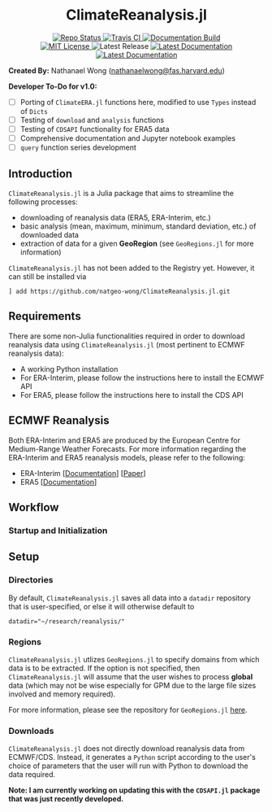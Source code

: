 # **<div align="center">ClimateReanalysis.jl</div>**

<p align="center">
  <a href="https://www.repostatus.org/#active">
    <img alt="Repo Status" src="https://www.repostatus.org/badges/latest/active.svg?style=flat-square" />
  </a>
  <a href="https://travis-ci.com/github/natgeo-wong/ClimateReanalysis.jl">
    <img alt="Travis CI" src="https://travis-ci.com/natgeo-wong/ClimateReanalysis.jl.svg?branch=master&style=flat-square">
  </a>
  <a href="https://github.com/natgeo-wong/ClimateReanalysis.jl/actions?query=workflow%3ADocumentation">
    <img alt="Documentation Build" src="https://github.com/natgeo-wong/ClimateReanalysis.jl/workflows/Documentation/badge.svg">
  </a>
  <br>
  <a href="https://mit-license.org">
    <img alt="MIT License" src="https://img.shields.io/badge/License-MIT-blue.svg?style=flat-square">
  </a>
  <img alt="Latest Release" src="https://img.shields.io/github/v/release/natgeo-wong/ClimateReanalysis.jl">
  <a href="https://natgeo-wong.github.io/ClimateReanalysis.jl/stable/">
    <img alt="Latest Documentation" src="https://img.shields.io/badge/docs-stable-blue.svg?style=flat-square">
  </a>
  <a href="https://natgeo-wong.github.io/ClimateReanalysis.jl/dev/">
    <img alt="Latest Documentation" src="https://img.shields.io/badge/docs-latest-blue.svg?style=flat-square">
  </a>
</p>

**Created By:** Nathanael Wong (nathanaelwong@fas.harvard.edu)

**Developer To-Do for v1.0:**
* [ ] Porting of `ClimateERA.jl` functions here, modified to use `Types` instead of `Dicts`
* [ ] Testing of `download` and `analysis` functions
* [ ] Testing of `CDSAPI` functionality for ERA5 data
* [ ] Comprehensive documentation and Jupyter notebook examples
* [ ] `query` function series development

## Introduction

`ClimateReanalysis.jl` is a Julia package that aims to streamline the following processes:
* downloading of reanalysis data (ERA5, ERA-Interim, etc.)
* basic analysis (mean, maximum, minimum, standard deviation, etc.) of downloaded data
* extraction of data for a given **GeoRegion** (see `GeoRegions.jl` for more information)

`ClimateReanalysis.jl` has not been added to the Registry yet.  However, it can still be installed via
```
] add https://github.com/natgeo-wong/ClimateReanalysis.jl.git
```

## Requirements
There are some non-Julia functionalities required in order to download reanalysis data using `ClimateReanalysis.jl` (most pertinent to ECMWF reanalysis data):
* A working Python installation
* For ERA-Interim, please follow the instructions here to install the ECMWF API
* For ERA5, please follow the instructions here to install the CDS API

## ECMWF Reanalysis
Both ERA-Interim and ERA5 are produced by the European Centre for Medium-Range Weather Forecasts.  For more information regarding the ERA-Interim and ERA5 reanalysis models, please refer to the following:
* ERA-Interim [[Documentation](https://www.ecmwf.int/en/elibrary/8174-era-interim-archive-version-20)] [[Paper](https://rmets.onlinelibrary.wiley.com/doi/full/10.1002/qj.828)]
* ERA5 [[Documentation](https://confluence.ecmwf.int/display/CKB/ERA5%3A+data+documentation)]

## Workflow

### Startup and Initialization

## Setup
### Directories
By default, `ClimateReanalysis.jl` saves all data into a `datadir` repository that is user-specified, or else it will otherwise default to
```
datadir="~/research/reanalysis/"
```

### Regions
`ClimateReanalysis.jl` utlizes `GeoRegions.jl` to specify domains from which data is to be extracted.  If the option is not specified, then `ClimateReanalysis.jl` will assume that the user wishes to process **global** data (which may not be wise especially for GPM due to the large file sizes involved and memory required).

For more information, please see the repository for `GeoRegions.jl` [here](https://github.com/natgeo-wong/GeoRegions.jl).

### Downloads
`ClimateReanalysis.jl` does not directly download reanalysis data from ECMWF/CDS.  Instead, it generates a `Python` script according to the user's choice of parameters that the user will run with Python to download the data required.

**Note: I am currently working on updating this with the `CDSAPI.jl` package that was just recently developed.**
